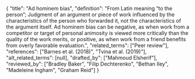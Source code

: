 {
    "title": "Ad hominem bias",
    "definition": "From Latin meaning “to the person”; Judgment of an argument or piece of work influenced by the characteristics of the person who forwarded it, not the characteristics of the argument itself. Ad hominem bias can be negative, as when work from a competitor or target of personal animosity is viewed more critically than the quality of the work merits, or positive, as when work from a friend benefits from overly favorable evaluation.",
    "related_terms": ["Peer review"],
    "references": ["Barnes et al. (2018)", "Tvina et al. (2019)"],
    "alt_related_terms": [null],
    "drafted_by": ["Mahmoud Elsherif"],
    "reviewed_by": ["Bradley Baker", "Filip Dechterenko", "Bethan Iley", "Madeleine Ingham", "Graham Reid"]
  }
